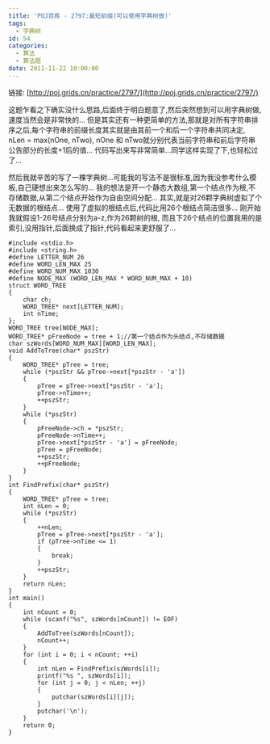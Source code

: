 ```yaml
---
title: 'POJ百练 - 2797:最短前缀(可以使用字典树做)'
tags:
  - 字典树
id: 54
categories:
  - 算法 
  - 算法题
date: 2011-11-22 10:00:00
---
```


链接: [http://poj.grids.cn/practice/2797/](http://poj.grids.cn/practice/2797/)

这题乍看之下确实没什么思路,后面终于明白题意了,然后突然想到可以用字典树做,速度当然会是非常快的...
但是其实还有一种更简单的方法,那就是对所有字符串排序之后,每个字符串的前缀长度其实就是由其前一个和后一个字符串共同决定,
nLen = max(nOne, nTwo), nOne 和 nTwo就分别代表当前字符串和前后字符串公告部分的长度+1后的值...
代码写出来写非常简单...同学这样实现了下,也轻松过了...

然后我就辛苦的写了一棵字典树...可能我的写法不是很标准,因为我没参考什么模板,自己硬想出来怎么写的...
我的想法是开一个静态大数组,第一个结点作为根,不存储数据,从第二个结点开始作为自由空间分配...
其实,就是对26颗字典树虚拟了个无数据的根结点...
使用了虚拟的根结点后,代码比用26个根结点简洁很多...
刚开始我就假设1-26号结点分别为a-z,作为26颗树的根,
而且下26个结点的位置我用的是索引,没用指针,后面换成了指针,代码看起来更舒服了...

``` stylus
#include <stdio.h>
#include <string.h>
#define LETTER_NUM 26
#define WORD_LEN_MAX 25
#define WORD_NUM_MAX 1030
#define NODE_MAX (WORD_LEN_MAX * WORD_NUM_MAX + 10)
struct WORD_TREE
{
    char ch;
    WORD_TREE* next[LETTER_NUM];
    int nTime;
};
WORD_TREE tree[NODE_MAX];
WORD_TREE* pFreeNode = tree + 1;//第一个结点作为头结点,不存储数据
char szWords[WORD_NUM_MAX][WORD_LEN_MAX];
void AddToTree(char* pszStr)
{
    WORD_TREE* pTree = tree;
    while (*pszStr && pTree->next[*pszStr - 'a'])
    {
        pTree = pTree->next[*pszStr - 'a'];
        pTree->nTime++;
        ++pszStr;
    }
    while (*pszStr)
    {
        pFreeNode->ch = *pszStr;
        pFreeNode->nTime++;
        pTree->next[*pszStr - 'a'] = pFreeNode;
        pTree = pFreeNode;
        ++pszStr;
        ++pFreeNode;
    }
}
int FindPrefix(char* pszStr)
{
    WORD_TREE* pTree = tree;
    int nLen = 0;
    while (*pszStr)
    {
        ++nLen;
        pTree = pTree->next[*pszStr - 'a'];
        if (pTree->nTime <= 1)
        {
            break;
        }
        ++pszStr;
    }
    return nLen;
}
int main()
{
    int nCount = 0;
    while (scanf("%s", szWords[nCount]) != EOF)
    {
        AddToTree(szWords[nCount]);
        nCount++;
    }
    for (int i = 0; i < nCount; ++i)
    {
        int nLen = FindPrefix(szWords[i]);
        printf("%s ", szWords[i]);
        for (int j = 0; j < nLen; ++j)
        {
            putchar(szWords[i][j]);
        }
        putchar('\n');
    }
    return 0;
}
```